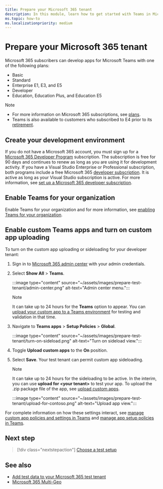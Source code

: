 ```yaml
---
title: Prepare your Microsoft 365 tenant
description: In this module, learn how to get started with Teams in Microsoft 365 and create your development environment
ms.topic: how-to
ms.localizationpriority: medium
---
```


# Prepare your Microsoft 365 tenant

Microsoft 365 subscribers can develop apps for Microsoft Teams with one of the following plans:

* Basic
* Standard
* Enterprise E1, E3, and E5
* Developer
* Education, Education Plus, and Education E5

> [!NOTE]
>
> * For more information on Microsoft 365 subscriptions, see [plans](https://products.office.com/business/compare-more-office-365-for-business-plans).
> * Teams is also available to customers who subscribed to E4 prior to its [retirement](https://support.office.com//article/important-information-for-office-365-enterprise-e4-customers-f9572348-43a2-43fa-a3d8-3b6c9c042147).

## Create your development environment

If you do not have a Microsoft 365 account, you must sign up for a [Microsoft 365 Developer Program](https://developer.microsoft.com/microsoft-365/dev-program) subscription. The subscription is free for 90 days and continues to renew as long as you are using it for development activity. If you have a Visual Studio Enterprise or Professional subscription, both programs include a free Microsoft 365 [developer subscription](https://aka.ms/MyVisualStudioBenefits). It is active as long as your Visual Studio subscription is active. For more information, see [set up a Microsoft 365 developer subscription](/office/developer-program/office-365-developer-program-get-started).

## Enable Teams for your organization

Enable Teams for your organization and for more information, see [enabling Teams for your organization](/microsoftteams/enable-features-office-365).

## Enable custom Teams apps and turn on custom app uploading

To turn on the custom app uploading or sideloading for your developer tenant:

1. Sign in to [Microsoft 365 admin center](https://admin.microsoft.com/Adminportal/Home?source=applauncher#/homepage#/) with your admin credentials.

2. Select **Show All** > **Teams**.

    :::image type="content" source="~/assets/images/prepare-test-tenant/admin-center.png" alt-text="Admin center menu.":::

    > [!Note]
    > It can take up to 24 hours for the **Teams** option to appear. You can [upload your custom app to a Teams environment](/microsoftteams/upload-custom-apps#validate) for testing and validation in that time.

3. Navigate to **Teams apps** > **Setup Policies** > **Global**.

   :::image type="content" source="~/assets/images/prepare-test-tenant/turn-on-sideload.png" alt-text="Turn on sideload view.":::

4. Toggle **Upload custom apps** to the **On** position.

5. Select **Save**. Your test tenant can permit custom app sideloading.

    > [!Note]
    > It can take up to 24 hours for the sideloading to be active. In the interim, you can use **upload for \<your tenant>** to test your app. To upload the .zip package file of the app, see [upload custom apps](/microsoftteams/upload-custom-apps#upload).

    :::image type="content" source="~/assets/images/prepare-test-tenant/upload-for-contoso.png" alt-text="Upload app view.":::

For complete information on how these settings interact, see [manage custom app policies and settings in Teams](/microsoftteams/teams-custom-app-policies-and-settings) and [manage app setup policies in Teams](/microsoftteams/teams-app-setup-policies).

## Next step

> [!div class="nextstepaction"]
> [Choose a test setup](~/concepts/build-and-test/debug.md)

## See also

* [Add test data to your Microsoft 365 test tenant](~/concepts/build-and-test/test-data.md)
* [Microsoft 365 Multi-Geo](/microsoft-365/enterprise/microsoft-365-multi-geo?view=o365-worldwide&preserve-view=true)
